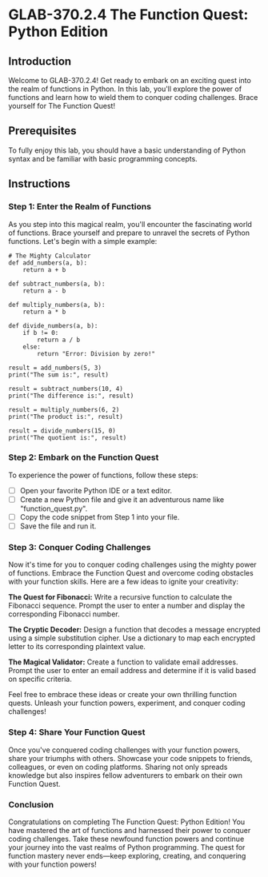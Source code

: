 # GLAB-370.2.4 The Function Quest: Python Edition

## Introduction
Welcome to GLAB-370.2.4! Get ready to embark on an exciting quest into the realm of functions in Python. In this lab, you'll explore the power of functions and learn how to wield them to conquer coding challenges. Brace yourself for The Function Quest!

## Prerequisites
To fully enjoy this lab, you should have a basic understanding of Python syntax and be familiar with basic programming concepts.

## Instructions

### Step 1: Enter the Realm of Functions
As you step into this magical realm, you'll encounter the fascinating world of functions. Brace yourself and prepare to unravel the secrets of Python functions. Let's begin with a simple example:

```
# The Mighty Calculator
def add_numbers(a, b):
    return a + b

def subtract_numbers(a, b):
    return a - b

def multiply_numbers(a, b):
    return a * b

def divide_numbers(a, b):
    if b != 0:
        return a / b
    else:
        return "Error: Division by zero!"

result = add_numbers(5, 3)
print("The sum is:", result)

result = subtract_numbers(10, 4)
print("The difference is:", result)

result = multiply_numbers(6, 2)
print("The product is:", result)

result = divide_numbers(15, 0)
print("The quotient is:", result)

```

### Step 2: Embark on the Function Quest
To experience the power of functions, follow these steps:

- [ ] Open your favorite Python IDE or a text editor.
- [ ] Create a new Python file and give it an adventurous name like "function_quest.py".
- [ ] Copy the code snippet from Step 1 into your file.
- [ ] Save the file and run it.

### Step 3: Conquer Coding Challenges
Now it's time for you to conquer coding challenges using the mighty power of functions. Embrace the Function Quest and overcome coding obstacles with your function skills. Here are a few ideas to ignite your creativity:

**The Quest for Fibonacci:** Write a recursive function to calculate the Fibonacci sequence. Prompt the user to enter a number and display the corresponding Fibonacci number.

**The Cryptic Decoder:** Design a function that decodes a message encrypted using a simple substitution cipher. Use a dictionary to map each encrypted letter to its corresponding plaintext value.

**The Magical Validator:** Create a function to validate email addresses. Prompt the user to enter an email address and determine if it is valid based on specific criteria.

Feel free to embrace these ideas or create your own thrilling function quests. Unleash your function powers, experiment, and conquer coding challenges!

### Step 4: Share Your Function Quest
Once you've conquered coding challenges with your function powers, share your triumphs with others. Showcase your code snippets to friends, colleagues, or even on coding platforms. Sharing not only spreads knowledge but also inspires fellow adventurers to embark on their own Function Quest.

### Conclusion
Congratulations on completing The Function Quest: Python Edition! You have mastered the art of functions and harnessed their power to conquer coding challenges. Take these newfound function powers and continue your journey into the vast realms of Python programming. The quest for function mastery never ends—keep exploring, creating, and conquering with your function powers!

